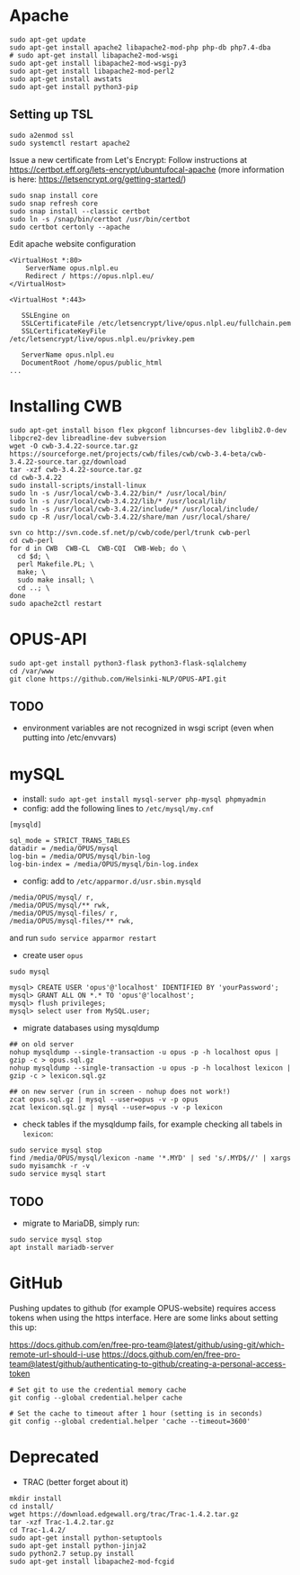 

# Apache

```
sudo apt-get update
sudo apt-get install apache2 libapache2-mod-php php-db php7.4-dba
# sudo apt-get install libapache2-mod-wsgi
sudo apt-get install libapache2-mod-wsgi-py3
sudo apt-get install libapache2-mod-perl2
sudo apt-get install awstats
sudo apt-get install python3-pip
```

## Setting up TSL


```
sudo a2enmod ssl
sudo systemctl restart apache2
```

Issue a new certificate from Let's Encrypt: Follow instructions at https://certbot.eff.org/lets-encrypt/ubuntufocal-apache (more information is here: https://letsencrypt.org/getting-started/)

```
sudo snap install core
sudo snap refresh core
sudo snap install --classic certbot
sudo ln -s /snap/bin/certbot /usr/bin/certbot
sudo certbot certonly --apache
```

Edit apache website configuration

```
<VirtualHost *:80>
    ServerName opus.nlpl.eu
    Redirect / https://opus.nlpl.eu/
</VirtualHost>

<VirtualHost *:443>

   SSLEngine on
   SSLCertificateFile /etc/letsencrypt/live/opus.nlpl.eu/fullchain.pem
   SSLCertificateKeyFile /etc/letsencrypt/live/opus.nlpl.eu/privkey.pem

   ServerName opus.nlpl.eu
   DocumentRoot /home/opus/public_html
...
```



# Installing CWB

```
sudo apt-get install bison flex pkgconf libncurses-dev libglib2.0-dev libpcre2-dev libreadline-dev subversion
wget -O cwb-3.4.22-source.tar.gz https://sourceforge.net/projects/cwb/files/cwb/cwb-3.4-beta/cwb-3.4.22-source.tar.gz/download
tar -xzf cwb-3.4.22-source.tar.gz
cd cwb-3.4.22
sudo install-scripts/install-linux
sudo ln -s /usr/local/cwb-3.4.22/bin/* /usr/local/bin/
sudo ln -s /usr/local/cwb-3.4.22/lib/* /usr/local/lib/
sudo ln -s /usr/local/cwb-3.4.22/include/* /usr/local/include/
sudo cp -R /usr/local/cwb-3.4.22/share/man /usr/local/share/

svn co http://svn.code.sf.net/p/cwb/code/perl/trunk cwb-perl
cd cwb-perl
for d in CWB  CWB-CL  CWB-CQI  CWB-Web; do \
  cd $d; \
  perl Makefile.PL; \
  make; \
  sudo make insall; \
  cd ..; \
done
sudo apache2ctl restart
```


# OPUS-API

```
sudo apt-get install python3-flask python3-flask-sqlalchemy
cd /var/www
git clone https://github.com/Helsinki-NLP/OPUS-API.git
```

## TODO

* environment variables are not recognized in wsgi script (even when putting into /etc/envvars)





# mySQL

* install: `sudo apt-get install mysql-server php-mysql phpmyadmin`
* config: add the following lines to `/etc/mysql/my.cnf`

```
[mysqld]

sql_mode = STRICT_TRANS_TABLES
datadir = /media/OPUS/mysql
log-bin = /media/OPUS/mysql/bin-log
log-bin-index = /media/OPUS/mysql/bin-log.index
```

* config: add to `/etc/apparmor.d/usr.sbin.mysqld`

```
/media/OPUS/mysql/ r,
/media/OPUS/mysql/** rwk,
/media/OPUS/mysql-files/ r,
/media/OPUS/mysql-files/** rwk,
```

and run `sudo service apparmor restart`


* create user `opus`

```
sudo mysql

mysql> CREATE USER 'opus'@'localhost' IDENTIFIED BY 'yourPassword';
mysql> GRANT ALL ON *.* TO 'opus'@'localhost';
mysql> flush privileges;
mysql> select user from MySQL.user;
```


* migrate databases using mysqldump

```
## on old server
nohup mysqldump --single-transaction -u opus -p -h localhost opus | gzip -c > opus.sql.gz
nohup mysqldump --single-transaction -u opus -p -h localhost lexicon | gzip -c > lexicon.sql.gz

## on new server (run in screen - nohup does not work!)
zcat opus.sql.gz | mysql --user=opus -v -p opus
zcat lexicon.sql.gz | mysql --user=opus -v -p lexicon
```

* check tables if the mysqldump fails, for example checking all tabels in `lexicon`:

```
sudo service mysql stop
find /media/OPUS/mysql/lexicon -name '*.MYD' | sed 's/.MYD$//' | xargs sudo myisamchk -r -v
sudo service mysql start
```


## TODO

* migrate to MariaDB, simply run:

```
sudo service mysql stop
apt install mariadb-server
```





# GitHub

Pushing updates to github (for example OPUS-website) requires access tokens when using the https interface.
Here are some links about setting this up:

https://docs.github.com/en/free-pro-team@latest/github/using-git/which-remote-url-should-i-use
https://docs.github.com/en/free-pro-team@latest/github/authenticating-to-github/creating-a-personal-access-token

```
# Set git to use the credential memory cache
git config --global credential.helper cache

# Set the cache to timeout after 1 hour (setting is in seconds)
git config --global credential.helper 'cache --timeout=3600'
```



# Deprecated

* TRAC (better forget about it)

```
mkdir install
cd install/
wget https://download.edgewall.org/trac/Trac-1.4.2.tar.gz
tar -xzf Trac-1.4.2.tar.gz 
cd Trac-1.4.2/
sudo apt-get install python-setuptools
sudo apt-get install python-jinja2
sudo python2.7 setup.py install
sudo apt-get install libapache2-mod-fcgid
```
